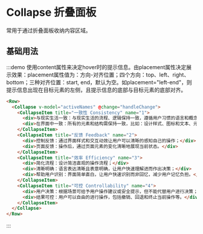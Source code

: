 # Collapse 折叠面板

常用于通过折叠面板收纳内容区域。

## 基础用法

:::demo 使用content属性来决定hover时的提示信息。由placement属性决定展示效果：placement属性值为：方向-对齐位置；四个方向：top、left、right、bottom；三种对齐位置：start, end，默认为空。如placement="left-end"，则提示信息出现在目标元素的左侧，且提示信息的底部与目标元素的底部对齐。

```html
<Row>
  <Collapse v-model="activeNames" @change="handleChange">
    <CollapseItem title="一致性 Consistency" name="1">
      <div>与现实生活一致：与现实生活的流程、逻辑保持一致，遵循用户习惯的语言和概念；</div>
      <div>在界面中一致：所有的元素和结构需保持一致，比如：设计样式、图标和文本、元素的位置等。</div>
    </CollapseItem>
    <CollapseItem title="反馈 Feedback" name="2">
      <div>控制反馈：通过界面样式和交互动效让用户可以清晰的感知自己的操作；</div>
      <div>页面反馈：操作后，通过页面元素的变化清晰地展现当前状态。</div>
    </CollapseItem>
    <CollapseItem title="效率 Efficiency" name="3">
      <div>简化流程：设计简洁直观的操作流程；</div>
      <div>清晰明确：语言表达清晰且表意明确，让用户快速理解进而作出决策；</div>
      <div>帮助用户识别：界面简单直白，让用户快速识别而非回忆，减少用户记忆负担。</div>
    </CollapseItem>
    <CollapseItem title="可控 Controllability" name="4">
      <div>用户决策：根据场景可给予用户操作建议或安全提示，但不能代替用户进行决策；</div>
      <div>结果可控：用户可以自由的进行操作，包括撤销、回退和终止当前操作等。</div>
    </CollapseItem>
  </Collapse>
</Row>
```
:::

<script>
  import Row from '@/components/row';
  import Collapse from '@/components/collapse';
  import CollapseItem from '@/components/collapse-item';

  export default {
    components: {
      Row,
      Collapse,
      CollapseItem,
    },
    data() {
      return {
        activeNames: ['1'],
      };
    },
    methods: {
      handleChange(val) {
        console.log(val);
      },
    },
  };
</script>
<style lang="scss" scoped>
</style>